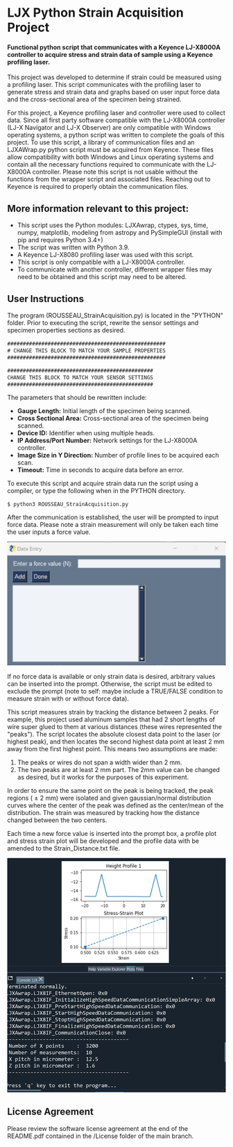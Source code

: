 # LJX Python Strain Acquisition Project

#### Functional python script that communicates with a Keyence LJ-X8000A controller to acquire stress and strain data of sample using a Keyence profiling laser.

This project was developed to determine if strain could be measured using a profiling laser. This script communicates with the profiling laser to generate stress and strain data and graphs based on user input force data and the cross-sectional area of the specimen being strained. 

For this project, a Keyence profiling laser and controller were used to collect data. Since all first party software compatible with the LJ-X8000A controller (LJ-X Navigator and LJ-X Observer) are only compatible with Windows operating systems, a python script was written to complete the goals of this project. To use this script, a library of communication files and an LJXAWrap.py python script must be acquired from Keyence. These files allow compatibility with both Windows and Linux operating systems and contain all the necessary functions required to communicate with the LJ-X8000A controller. Please note this script is not usable without the functions from the wrapper script and associated files. Reaching out to Keyence is required to properly obtain the communication files.

## More information relevant to this project:
* This script uses the Python modules: LJXAwrap, ctypes, sys, time, numpy, matplotlib, modeling from astropy and PySimpleGUI (install with pip and requires Python 3.4+)
* The script was written with Python 3.9.
* A Keyence LJ-X8080 profiling laser was used with this script.
* This script is only compatible with a LJ-X8000A controller.
* To communicate with another controller, different wrapper files may need to be obtained and this script may need to be altered.

## User Instructions
The program (ROUSSEAU_StrainAcquisition.py) is located in the "PYTHON" folder. Prior to executing the script, rewrite the sensor settings and specimen properties sections as desired.

```
###################################################
# CHANGE THIS BLOCK TO MATCH YOUR SAMPLE PROPERTIES
###################################################
```
```
###############################################
CHANGE THIS BLOCK TO MATCH YOUR SENSOR SETTINGS
###############################################
```

The parameters that should be rewritten include:
* __Gauge Length:__ Initial length of the specimen being scanned.
* __Cross Sectional Area:__ Cross-sectional area of the specimen being scanned.
* __Device ID:__ Identifier when using multiple heads.
* __IP Address/Port Number:__ Network settings for the LJ-X8000A controller.
* __Image Size in Y Direction:__ Number of profile lines to be acquired each scan.
* __Timeout:__ Time in seconds to acquire data before an error.


To execute this script and acquire strain data run the script using a compiler, or type the following when in the PYTHON directory.

```
$ python3 ROUSSEAU_StrainAcquisition.py
```

After the communication is established, the user will be prompted to input force data. Please note a strain measurement will only be taken each time the user inputs a force value. 

![GUI](../../images/GUI.jpg)

If no force data is available or only strain data is desired, arbitrary values can be inserted into the prompt. Otherwise, the script must be edited to exclude the prompt (note to self: maybe include a TRUE/FALSE condition to measure strain with or without force data).

This script measures strain by tracking the distance between 2 peaks. For example, this project used aluminum samples that had 2 short lengths of wire super glued to them at various distances (these wires represented the "peaks"). The script locates the absolute closest data point to the laser (or highest peak), and then locates the second highest data point at least 2 mm away from the first highest point. This means two assumptions are made:
1. The peaks or wires do not span a width wider than 2 mm.
2. The two peaks are at least 2 mm part.
The 2mm value can be changed as desired, but it works for the purposes of this experiment.

In order to ensure the same point on the peak is being tracked, the peak regions ( $\pm$ 2 mm) were isolated and given gaussian/normal distribution curves where the center of the peak was defined as the center/mean of the distribution. The strain was measured by tracking how the distance changed between the two centers. 

Each time a new force value is inserted into the prompt box, a profile plot and stress strain plot will be developed and the profile data with be amended to the Strain_Distance.txt file.

![Graphs](../../images/profile_image.jpg)

## License Agreement
Please review the software license agreement at the end of the README.pdf contained in the /License folder of the main branch.
